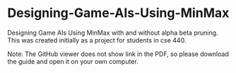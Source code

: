 # Designing-Game-AIs-Using-MinMax
Designing Game AIs Using MinMax with and without alpha beta pruning. This was created initially as a project for students in cse 440.

Note: The GitHub viewer does not show link in the PDF, so please download the guide and open it on your own computer.
